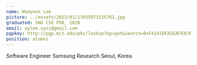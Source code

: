 ```yaml
---
name: Wooyeon Lee
picture: ../assets/2013/01/13935073335761.jpg
graduated: SNU CSE PhD, 2020
email: wylee.xyzi@gmail.com
pgpkey: http://pgp.mit.edu/pks/lookup?op=get&search=0xF4141DFA1EAF93C9
position: alumni
---
```

Software Engineer
Samsung Research
Seoul, Korea
